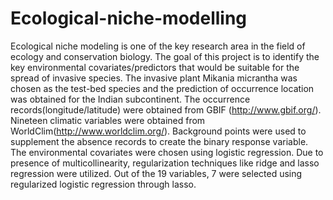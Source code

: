 # Ecological-niche-modelling
Ecological niche modeling is one of the key research area in the field of ecology and conservation biology. The goal of this project is to identify the key environmental covariates/predictors that would be suitable for the spread of invasive species. The invasive plant Mikania micrantha was chosen as the test-bed species and the prediction of occurrence location was obtained for the Indian subcontinent. The occurrence records(longitude/latitude) were obtained from GBIF (http://www.gbif.org/). Nineteen climatic variables were obtained from WorldClim(http://www.worldclim.org/). Background points were used to supplement the absence records to create the binary response variable. The environmental covariates were chosen using logistic regression. Due to presence of multicollinearity, regularization techniques like ridge and lasso regression were utilized.  Out of the 19 variables, 7 were selected using regularized logistic regression through lasso.
